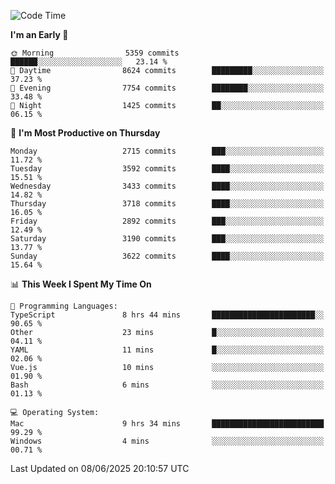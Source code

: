 <!--START_SECTION:waka-->
![Code Time](http://img.shields.io/badge/Code%20Time-5%2C146%20hrs%2028%20mins-blue)

**I'm an Early 🐤** 

```text
🌞 Morning                5359 commits        ██████░░░░░░░░░░░░░░░░░░░   23.14 % 
🌆 Daytime                8624 commits        █████████░░░░░░░░░░░░░░░░   37.23 % 
🌃 Evening                7754 commits        ████████░░░░░░░░░░░░░░░░░   33.48 % 
🌙 Night                  1425 commits        ██░░░░░░░░░░░░░░░░░░░░░░░   06.15 % 
```
📅 **I'm Most Productive on Thursday** 

```text
Monday                   2715 commits        ███░░░░░░░░░░░░░░░░░░░░░░   11.72 % 
Tuesday                  3592 commits        ████░░░░░░░░░░░░░░░░░░░░░   15.51 % 
Wednesday                3433 commits        ████░░░░░░░░░░░░░░░░░░░░░   14.82 % 
Thursday                 3718 commits        ████░░░░░░░░░░░░░░░░░░░░░   16.05 % 
Friday                   2892 commits        ███░░░░░░░░░░░░░░░░░░░░░░   12.49 % 
Saturday                 3190 commits        ███░░░░░░░░░░░░░░░░░░░░░░   13.77 % 
Sunday                   3622 commits        ████░░░░░░░░░░░░░░░░░░░░░   15.64 % 
```


📊 **This Week I Spent My Time On** 

```text
💬 Programming Languages: 
TypeScript               8 hrs 44 mins       ███████████████████████░░   90.65 % 
Other                    23 mins             █░░░░░░░░░░░░░░░░░░░░░░░░   04.11 % 
YAML                     11 mins             █░░░░░░░░░░░░░░░░░░░░░░░░   02.06 % 
Vue.js                   10 mins             ░░░░░░░░░░░░░░░░░░░░░░░░░   01.90 % 
Bash                     6 mins              ░░░░░░░░░░░░░░░░░░░░░░░░░   01.13 % 

💻 Operating System: 
Mac                      9 hrs 34 mins       █████████████████████████   99.29 % 
Windows                  4 mins              ░░░░░░░░░░░░░░░░░░░░░░░░░   00.71 % 
```


 Last Updated on 08/06/2025 20:10:57 UTC
<!--END_SECTION:waka-->

